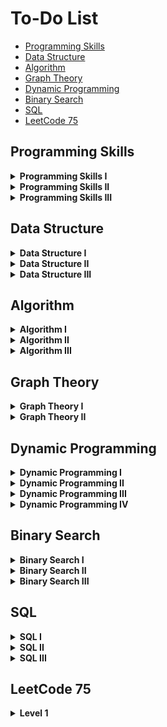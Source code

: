 # To-Do List

- [Programming Skills](#programming-skills)
- [Data Structure](#data-structure)
- [Algorithm](#algorithm)
- [Graph Theory](#graph-theory)
- [Dynamic Programming](#dynamic-programming)
- [Binary Search](#binary-search)
- [SQL](#sql)
- [LeetCode 75](#leetcode-75)

## Programming Skills

<details>
	<summary><b>Programming Skills I</b></summary>
	<ul>
		<li>[x] 1523. Count Odd Numbers in an Interval Range</li>
		<li>[x] 1491. Average Salary Excluding the Minimum and Maximum Salary</li>
		<li>[x] 0191. Number of 1 Bits</li>
		<li>[x] 1281. Subtract the Product and Sum of Digits of an Integer</li>
		<li>[x] 0976. Largest Perimeter Triangle</li>
		<li>[x] 1779. Find Nearest Point That Has the Same X or Y Coordinate</li>
		<li>[x] 1822. Sign of the Product of an Array</li>
		<li>[x] 1502. Can Make Arithmetic Progression From Sequence</li>
		<li>[x] 0202. Happy Number</li>
		<li>[x] 1790. Check if One String Swap Can Make Strings Equal</li>
		<li>[x] 0589. N-ary Tree Preorder Traversal</li>
		<li>[x] 0496. Next Greater Element I</li>
		<li>[x] 1232. Check If It Is a Straight Line</li>
		<li>[x] 1588. Sum of All Odd Length Subarrays</li>
		<li>[x] 0283. Move Zeroes</li>
		<li>[x] 1672. Richest Customer Wealth</li>
		<li>[x] 1572. Matrix Diagonal Sum</li>
		<li>[x] 0566. Reshape the Matrix</li>
		<li>[x] 1768. Merge Strings Alternately</li>
		<li>[x] 1678. Goal Parser Interpretation</li>
		<li>[x] 0389. Find the Difference</li>
		<li>[x] 0709. To Lower Case</li>
		<li>[x] 1309. Decrypt String from Alphabet to Integer Mapping</li>
		<li>[x] 0953. Verifying an Alien Dictionary</li>
		<li>[x] 1290. Convert Binary Number in a Linked List to Integer</li>
		<li>[x] 0876. Middle of the Linked List</li>
		<li>[x] 0104. Maximum Depth of Binary Tree</li>
		<li>[x] 0404. Sum of Left Leaves</li>
		<li>[x] 1356. Sort Integers by The Number of 1 Bits</li>
		<li>[x] 0232. Implement Queue using Stacks</li>
		<li>[x] 0242. Valid Anagram</li>
		<li>[x] 0217. Contains Duplicate</li>
		<li>[x] 1603. Design Parking System</li>
		<li>[x] 0303. Range Sum Query - Immutable</li>
	</ul>
</details>
<details>
	<summary><b>Programming Skills II</b></summary>
	<ul>
		<li>[x] 0896. Monotonic Array</li>
		<li>[x] 0028. Implement strStr()</li>
		<li>[x] 0110. Balanced Binary Tree</li>
		<li>[x] 0459. Repeated Substring Pattern</li>
		<li>[x] 0150. Evaluate Reverse Polish Notation</li>
		<li>[x] 0066. Plus One</li>
		<li>[x] 1367. Linked List in Binary Tree</li>
		<li>[x] 0043. Multiply Strings</li>
		<li>[x] 0067. Add Binary</li>
		<li>[x] 0989. Add to Array-Form of Integer</li>
		<li>[x] 0739. Daily Temperatures</li>
		<li>[x] 0058. Length of Last Word</li>
		<li>[x] 0048. Rotate Image</li>
		<li>[x] 1886. Determine Whether Matrix Can Be Obtained By Rotation</li>
		<li>[x] 0054. Spiral Matrix</li>
		<li>[x] 0973. K Closest Points to Origin</li>
		<li>[x] 1630. Arithmetic Subarrays</li>
		<li>[x] 0429. N-ary Tree Level Order Traversal</li>
		<li>[x] 0503. Next Greater Element II</li>
		<li>[x] 0556. Next Greater Element III</li>
		<li>[x] 1376. Time Needed to Inform All Employees</li>
		<li>[x] 0049. Group Anagrams</li>
		<li>[x] 0438. Find All Anagrams in a String</li>
		<li>[x] 0713. Subarray Product Less Than K</li>
		<li>[x] 0304. Range Sum Query 2D - Immutable</li>
		<li>[x] 0910. Smallest Range II</li>
		<li>[x] 0143. Reorder List</li>
		<li>[x] 0138. Copy List with Random Pointer</li>
		<li>[x] 0002. Add Two Numbers</li>
		<li>[x] 0445. Add Two Numbers II</li>
		<li>[x] 0061. Rotate List</li>
		<li>[x] 0173. Binary Search Tree Iterator</li>
		<li>[x] 1845. Seat Reservation Manager</li>
		<li>[x] 0860. Lemonade Change</li>
		<li>[x] 0155. Min Stack</li>
		<li>[x] 0341. Flatten Nested List Iterator</li>
		<li>[x] 1797. Design Authentication Manager</li>
		<li>[x] 0707. Design Linked List</li>
		<li>[x] 0380. Insert Delete GetRandom O(1)</li>
		<li>[x] 0622. Design Circular Queue</li>
		<li>[x] 0729. My Calendar I</li>
	</ul>
</details>
<details>
	<summary><b>Programming Skills III</b></summary>
	<ul>
		<li>[ ] 1634. Add Two Polynomials Represented as Linked Lists</li>
		<li>[ ] 0369. Plus One Linked List</li>
		<li>[ ] 1836. Remove Duplicates From an Unsorted Linked List</li>
		<li>[ ] 0426. Convert Binary Search Tree to Sorted Doubly Linked List</li>
		<li>[ ] 0325. Maximum Size Subarray Sum Equals k</li>
		<li>[ ] 0209. Minimum Size Subarray Sum</li>
		<li>[ ] 0525. Contiguous Array</li>
		<li>[ ] 1798. Maximum Number of Consecutive Values You Can Make</li>
		<li>[ ] 0255. Verify Preorder Sequence in Binary Search Tree</li>
		<li>[ ] 0224. Basic Calculator</li>
		<li>[ ] 0901. Online Stock Span</li>
		<li>[ ] 0241. Different Ways to Add Parentheses</li>
		<li>[ ] 0449. Serialize and Deserialize BST</li>
		<li>[ ] 0008. String to Integer (atoi)</li>
		<li>[ ] 0148. Sort List</li>
		<li>[ ] 0023. Merge k Sorted Lists</li>
		<li>[ ] 0708. Insert into a Sorted Circular Linked List</li>
		<li>[ ] 0282. Expression Add Operators</li>
		<li>[ ] 0227. Basic Calculator II</li>
		<li>[ ] 0772. Basic Calculator III</li>
		<li>[ ] 0641. Design Circular Deque</li>
		<li>[ ] 1352. Product of the Last K Numbers</li>
		<li>[ ] 1597. Build Binary Expression Tree From Infix Expression</li>
		<li>[ ] 0214. Shortest Palindrome</li>
		<li>[ ] 0065. Valid Number</li>
		<li>[ ] 0208. Implement Trie (Prefix Tree)</li>
		<li>[ ] 1804. Implement Trie II (Prefix Tree)</li>
		<li>[ ] 0642. Design Search Autocomplete System</li>
		<li>[ ] 0295. Find Median from Data Stream</li>
		<li>[ ] 0895. Maximum Frequency Stack</li>
		<li>[ ] 0146. LRU Cache</li>
		<li>[ ] 0211. Design Add and Search Words Data Structure</li>
		<li>[ ] 0297. Serialize and Deserialize Binary Tree</li>
		<li>[ ] 0281. Zigzag Iterator</li>
		<li>[ ] 0348. Design Tic-Tac-Toe</li>
		<li>[ ] 1166. Design File System</li>
		<li>[ ] 1586. Binary Search Tree Iterator II</li>
		<li>[ ] 1570. Dot Product of Two Sparse Vectors</li>
		<li>[ ] 1244. Design A Leaderboard</li>
		<li>[ ] 1628. Design an Expression Tree With Evaluate Function</li>
		<li>[ ] 0460. LFU Cache</li>
		<li>[ ] 0244. Shortest Word Distance II</li>
		<li>[ ] 0353. Design Snake Game</li>
		<li>[ ] 0251. Flatten 2D Vector</li>
		<li>[ ] 1622. Fancy Sequence</li>
		<li>[ ] 0855. Exam Room</li>
		<li>[ ] 0635. Design Log Storage System</li>
		<li>[ ] 0631. Design Excel Sum Formula</li>
		<li>[ ] 0307. Range Sum Query - Mutable</li>
		<li>[ ] 0535. Encode and Decode TinyURL</li>
		<li>[ ] 0431. Encode N-ary Tree to Binary Tree</li>
		<li>[ ] 0381. Insert Delete GetRandom O(1) - Duplicates allowed</li>
		<li>[ ] 1396. Design Underground System</li>
		<li>[ ] 0715. Range Module</li>
	</ul>
</details>

## Data Structure

<details>
	<summary><b>Data Structure I</b></summary>
	<ul>
		<li>[x] 0217. Contains Duplicate</li>
		<li>[x] 0053. Maximum Subarray</li>
		<li>[x] 0001. Two Sum</li>
		<li>[x] 0088. Merge Sorted Array</li>
		<li>[x] 0350. Intersection of Two Arrays II</li>
		<li>[x] 0121. Best Time to Buy and Sell Stock</li>
		<li>[x] 0566. Reshape the Matrix</li>
		<li>[x] 0118. Pascal's Triangle</li>
		<li>[x] 0036. Valid Sudoku</li>
		<li>[x] 0074. Search a 2D Matrix</li>
		<li>[x] 0387. First Unique Character in a String</li>
		<li>[x] 0383. Ransom Note</li>
		<li>[x] 0242. Valid Anagram</li>
		<li>[x] 0141. Linked List Cycle</li>
		<li>[x] 0021. Merge Two Sorted Lists</li>
		<li>[x] 0203. Remove Linked List Elements</li>
		<li>[x] 0206. Reverse Linked List</li>
		<li>[x] 0083. Remove Duplicates from Sorted List</li>
		<li>[x] 0020. Valid Parentheses</li>
		<li>[x] 0232. Implement Queue using Stacks</li>
		<li>[x] 0144. Binary Tree Preorder Traversal</li>
		<li>[x] 0094. Binary Tree Inorder Traversal</li>
		<li>[x] 0145. Binary Tree Postorder Traversal</li>
		<li>[x] 0102. Binary Tree Level Order Traversal</li>
		<li>[x] 0104. Maximum Depth of Binary Tree</li>
		<li>[x] 0101. Symmetric Tree</li>
		<li>[x] 0226. Invert Binary Tree</li>
		<li>[x] 0112. Path Sum</li>
		<li>[x] 0700. Search in a Binary Search Tree</li>
		<li>[x] 0701. Insert into a Binary Search Tree</li>
		<li>[x] 0098. Validate Binary Search Tree</li>
		<li>[x] 0653. Two Sum IV - Input is a BST</li>
		<li>[x] 0235. Lowest Common Ancestor of a Binary Search Tree</li>
	</ul>
</details>
<details>
	<summary><b>Data Structure II</b></summary>
	<ul>
		<li>[ ] 0136. Single Number</li>
		<li>[ ] 0169. Majority Element</li>
		<li>[ ] 0015. 3Sum</li>
		<li>[ ] 0075. Sort Colors</li>
		<li>[ ] 0056. Merge Intervals</li>
		<li>[ ] 0706. Design HashMap</li>
		<li>[ ] 0119. Pascal's Triangle II</li>
		<li>[ ] 0048. Rotate Image</li>
		<li>[ ] 0059. Spiral Matrix II</li>
		<li>[ ] 0240. Search a 2D Matrix II</li>
		<li>[ ] 0435. Non-overlapping Intervals</li>
		<li>[ ] 0334. Increasing Triplet Subsequence</li>
		<li>[ ] 0238. Product of Array Except Self</li>
		<li>[ ] 0560. Subarray Sum Equals K</li>
		<li>[ ] 0415. Add Strings</li>
		<li>[ ] 0409. Longest Palindrome</li>
		<li>[ ] 0290. Word Pattern</li>
		<li>[ ] 0763. Partition Labels</li>
		<li>[ ] 0049. Group Anagrams</li>
		<li>[ ] 0043. Multiply Strings</li>
		<li>[ ] 0187. Repeated DNA Sequences</li>
		<li>[ ] 0005. Longest Palindromic Substring</li>
		<li>[ ] 0002. Add Two Numbers</li>
		<li>[ ] 0142. Linked List Cycle II</li>
		<li>[ ] 0160. Intersection of Two Linked Lists</li>
		<li>[ ] 0082. Remove Duplicates from Sorted List II</li>
		<li>[ ] 0024. Swap Nodes in Pairs</li>
		<li>[ ] 0707. Design Linked List</li>
		<li>[ ] 0025. Reverse Nodes in k-Group</li>
		<li>[ ] 0143. Reorder List</li>
		<li>[ ] 0155. Min Stack</li>
		<li>[ ] 1249. Minimum Remove to Make Valid Parentheses</li>
		<li>[ ] 1823. Find the Winner of the Circular Game</li>
		<li>[ ] 0108. Convert Sorted Array to Binary Search Tree</li>
		<li>[ ] 0105. Construct Binary Tree from Preorder and Inorder Traversal</li>
		<li>[ ] 0103. Binary Tree Zigzag Level Order Traversal</li>
		<li>[ ] 0199. Binary Tree Right Side View</li>
		<li>[ ] 0113. Path Sum II</li>
		<li>[ ] 0450. Delete Node in a BST</li>
		<li>[ ] 0230. Kth Smallest Element in a BST</li>
		<li>[ ] 0173. Binary Search Tree Iterator</li>
		<li>[ ] 0236. Lowest Common Ancestor of a Binary Tree</li>
		<li>[ ] 0297. Serialize and Deserialize Binary Tree</li>
		<li>[ ] 0997. Find the Town Judge</li>
		<li>[ ] 1557. Minimum Number of Vertices to Reach All Nodes</li>
		<li>[ ] 0841. Keys and Rooms</li>
		<li>[ ] 0215. Kth Largest Element in an Array</li>
		<li>[ ] 0347. Top K Frequent Elements</li>
		<li>[ ] 0451. Sort Characters By Frequency</li>
		<li>[ ] 0973. K Closest Points to Origin</li>
	</ul>
</details>
<details>
	<summary><b>Data Structure III</b></summary>
	<ul>
		<li>[ ] 0325. Maximum Size Subarray Sum Equals k</li>
		<li>[ ] 1151. Minimum Swaps to Group All 1's Together</li>
		<li>[ ] 1588. Sum of All Odd Length Subarrays</li>
		<li>[ ] 0452. Minimum Number of Arrows to Burst Balloons</li>
		<li>[ ] 0128. Longest Consecutive Sequence</li>
		<li>[ ] 0454. 4Sum II</li>
		<li>[ ] 0448. Find All Numbers Disappeared in an Array</li>
		<li>[ ] 1427. Perform String Shifts</li>
		<li>[ ] 0409. Longest Palindrome</li>
		<li>[ ] 0187. Repeated DNA Sequences</li>
		<li>[ ] 0005. Longest Palindromic Substring</li>
		<li>[ ] 0044. Wildcard Matching</li>
		<li>[ ] 0214. Shortest Palindrome</li>
		<li>[ ] 1634. Add Two Polynomials Represented as Linked Lists</li>
		<li>[ ] 0369. Plus One Linked List</li>
		<li>[ ] 0148. Sort List</li>
		<li>[ ] 0138. Copy List with Random Pointer</li>
		<li>[ ] 0430. Flatten a Multilevel Doubly Linked List</li>
		<li>[ ] 0281. Zigzag Iterator</li>
		<li>[ ] 0394. Decode String</li>
		<li>[ ] 0739. Daily Temperatures</li>
		<li>[ ] 0042. Trapping Rain Water</li>
		<li>[ ] 0402. Remove K Digits</li>
		<li>[ ] 0456. 132 Pattern</li>
		<li>[ ] 0084. Largest Rectangle in Histogram</li>
		<li>[ ] 0862. Shortest Subarray with Sum at Least K</li>
		<li>[ ] 1602. Find Nearest Right Node in Binary Tree</li>
		<li>[ ] 1469. Find All The Lonely Nodes</li>
		<li>[ ] 1522. Diameter of N-Ary Tree</li>
		<li>[ ] 0337. House Robber III</li>
		<li>[ ] 1325. Delete Leaves With a Given Value</li>
		<li>[ ] 0366. Find Leaves of Binary Tree</li>
		<li>[ ] 0124. Binary Tree Maximum Path Sum</li>
		<li>[ ] 0968. Binary Tree Cameras</li>
		<li>[ ] 0886. Possible Bipartition</li>
		<li>[ ] 0787. Cheapest Flights Within K Stops</li>
		<li>[ ] 0261. Graph Valid Tree</li>
		<li>[ ] 0547. Number of Provinces</li>
		<li>[ ] 0990. Satisfiability of Equality Equations</li>
		<li>[ ] 1319. Number of Operations to Make Network Connected</li>
		<li>[ ] 0305. Number of Islands II</li>
		<li>[ ] 1579. Remove Max Number of Edges to Keep Graph Fully Traversable</li>
		<li>[ ] 0323. Number of Connected Components in an Undirected Graph</li>
		<li>[ ] 1101. The Earliest Moment When Everyone Become Friends</li>
		<li>[ ] 0253. Meeting Rooms II</li>
		<li>[ ] 0023. Merge k Sorted Lists</li>
		<li>[ ] 0378. Kth Smallest Element in a Sorted Matrix</li>
		<li>[ ] 0295. Find Median from Data Stream</li>
		<li>[ ] 0358. Rearrange String k Distance Apart</li>
		<li>[ ] 0759. Employee Free Time</li>
		<li>[ ] 0218. The Skyline Problem</li>
		<li>[ ] 1756. Design Most Recently Used Queue</li>
		<li>[ ] 0729. My Calendar I</li>
		<li>[ ] 1606. Find Servers That Handled Most Number of Requests</li>
		<li>[ ] 0208. Implement Trie (Prefix Tree)</li>
		<li>[ ] 0211. Design Add and Search Words Data Structure</li>
		<li>[ ] 1858. Longest Word With All Prefixes</li>
		<li>[ ] 0212. Word Search II</li>
		<li>[ ] 0336. Palindrome Pairs</li>
		<li>[ ] 0642. Design Search Autocomplete System</li>
	</ul>
</details>

## Algorithm

<details>
	<summary><b>Algorithm I</b></summary>
	<ul>
		<li>[ ] 0704. Binary Search</li>
		<li>[ ] 0278. First Bad Version</li>
		<li>[ ] 0035. Search Insert Position</li>
		<li>[ ] 0977. Squares of a Sorted Array</li>
		<li>[ ] 0189. Rotate Array</li>
		<li>[ ] 0283. Move Zeroes</li>
		<li>[ ] 0167. Two Sum II - Input Array Is Sorted</li>
		<li>[ ] 0344. Reverse String</li>
		<li>[ ] 0557. Reverse Words in a String III</li>
		<li>[ ] 0876. Middle of the Linked List</li>
		<li>[ ] 0019. Remove Nth Node From End of List</li>
		<li>[ ] 0003. Longest Substring Without Repeating Characters</li>
		<li>[ ] 0567. Permutation in String</li>
		<li>[ ] 0733. Flood Fill</li>
		<li>[ ] 0695. Max Area of Island</li>
		<li>[ ] 0617. Merge Two Binary Trees</li>
		<li>[ ] 0116. Populating Next Right Pointers in Each Node</li>
		<li>[ ] 0542. 01 Matrix</li>
		<li>[ ] 0994. Rotting Oranges</li>
		<li>[ ] 0021. Merge Two Sorted Lists</li>
		<li>[ ] 0206. Reverse Linked List</li>
		<li>[ ] 0077. Combinations</li>
		<li>[ ] 0046. Permutations</li>
		<li>[ ] 0784. Letter Case Permutation</li>
		<li>[ ] 0070. Climbing Stairs</li>
		<li>[ ] 0198. House Robber</li>
		<li>[ ] 0120. Triangle</li>
		<li>[ ] 0231. Power of Two</li>
		<li>[ ] 0191. Number of 1 Bits</li>
		<li>[ ] 0190. Reverse Bits</li>
		<li>[ ] 0136. Single Number</li>
	</ul>
</details>
<details>
	<summary><b>Algorithm II</b></summary>
	<ul>
		<li>[ ] 0034. Find First and Last Position of Element in Sorted Array</li>
		<li>[ ] 0033. Search in Rotated Sorted Array</li>
		<li>[ ] 0074. Search a 2D Matrix</li>
		<li>[ ] 0153. Find Minimum in Rotated Sorted Array</li>
		<li>[ ] 0162. Find Peak Element</li>
		<li>[ ] 0082. Remove Duplicates from Sorted List II</li>
		<li>[ ] 0015. 3Sum</li>
		<li>[ ] 0844. Backspace String Compare</li>
		<li>[ ] 0986. Interval List Intersections</li>
		<li>[ ] 0011. Container With Most Water</li>
		<li>[ ] 0438. Find All Anagrams in a String</li>
		<li>[ ] 0713. Subarray Product Less Than K</li>
		<li>[ ] 0209. Minimum Size Subarray Sum</li>
		<li>[ ] 0200. Number of Islands</li>
		<li>[ ] 0547. Number of Provinces</li>
		<li>[ ] 0117. Populating Next Right Pointers in Each Node II</li>
		<li>[ ] 0572. Subtree of Another Tree</li>
		<li>[ ] 1091. Shortest Path in Binary Matrix</li>
		<li>[ ] 0130. Surrounded Regions</li>
		<li>[ ] 0797. All Paths From Source to Target</li>
		<li>[ ] 0078. Subsets</li>
		<li>[ ] 0090. Subsets II</li>
		<li>[ ] 0047. Permutations II</li>
		<li>[ ] 0039. Combination Sum</li>
		<li>[ ] 0040. Combination Sum II</li>
		<li>[ ] 0017. Letter Combinations of a Phone Number</li>
		<li>[ ] 0022. Generate Parentheses</li>
		<li>[ ] 0079. Word Search</li>
		<li>[ ] 0213. House Robber II</li>
		<li>[ ] 0055. Jump Game</li>
		<li>[ ] 0045. Jump Game II</li>
		<li>[ ] 0062. Unique Paths</li>
		<li>[ ] 0005. Longest Palindromic Substring</li>
		<li>[ ] 0413. Arithmetic Slices</li>
		<li>[ ] 0091. Decode Ways</li>
		<li>[ ] 0139. Word Break</li>
		<li>[ ] 0300. Longest Increasing Subsequence</li>
		<li>[ ] 0673. Number of Longest Increasing Subsequence</li>
		<li>[ ] 1143. Longest Common Subsequence</li>
		<li>[ ] 0583. Delete Operation for Two Strings</li>
		<li>[ ] 0072. Edit Distance</li>
		<li>[ ] 0322. Coin Change</li>
		<li>[ ] 0343. Integer Break</li>
		<li>[ ] 0201. Bitwise AND of Numbers Range</li>
		<li>[ ] 0384. Shuffle an Array</li>
		<li>[ ] 0202. Happy Number</li>
		<li>[ ] 0149. Max Points on a Line</li>
	</ul>
</details>
<details>
	<summary><b>Algorithm III</b></summary>
	<ul>
		<li>[ ] 1060. Missing Element in Sorted Array</li>
		<li>[ ] 1901. Find a Peak Element II</li>
		<li>[ ] 1231. Divide Chocolate</li>
		<li>[ ] 1182. Shortest Distance to Target Color</li>
		<li>[ ] 1229. Meeting Scheduler</li>
		<li>[ ] 0287. Find the Duplicate Number</li>
		<li>[ ] 0042. Trapping Rain Water</li>
		<li>[ ] 1868. Product of Two Run-Length Encoded Arrays</li>
		<li>[ ] 0159. Longest Substring with At Most Two Distinct Characters</li>
		<li>[ ] 0340. Longest Substring with At Most K Distinct Characters</li>
		<li>[ ] 1004. Max Consecutive Ones III</li>
		<li>[ ] 0239. Sliding Window Maximum</li>
		<li>[ ] 0076. Minimum Window Substring</li>
		<li>[ ] 0286. Walls and Gates</li>
		<li>[ ] 0417. Pacific Atlantic Water Flow</li>
		<li>[ ] 1469. Find All The Lonely Nodes</li>
		<li>[ ] 0582. Kill Process</li>
		<li>[ ] 0863. All Nodes Distance K in Binary Tree</li>
		<li>[ ] 0752. Open the Lock</li>
		<li>[ ] 1319. Number of Operations to Make Network Connected</li>
		<li>[ ] 1368. Minimum Cost to Make at Least One Valid Path in a Grid</li>
		<li>[ ] 1192. Critical Connections in a Network</li>
		<li>[ ] 0254. Factor Combinations</li>
		<li>[ ] 0394. Decode String</li>
		<li>[ ] 0051. N-Queens</li>
		<li>[ ] 0037. Sudoku Solver</li>
		<li>[ ] 0010. Regular Expression Matching</li>
		<li>[ ] 0241. Different Ways to Add Parentheses</li>
		<li>[ ] 0301. Remove Invalid Parentheses</li>
		<li>[ ] 0489. Robot Room Cleaner</li>
		<li>[ ] 0053. Maximum Subarray</li>
		<li>[ ] 0004. Median of Two Sorted Arrays</li>
		<li>[ ] 0315. Count of Smaller Numbers After Self</li>
		<li>[ ] 0309. Best Time to Buy and Sell Stock with Cooldown</li>
		<li>[ ] 0714. Best Time to Buy and Sell Stock with Transaction Fee</li>
		<li>[ ] 0410. Split Array Largest Sum</li>
		<li>[ ] 0337. House Robber III</li>
		<li>[ ] 0221. Maximal Square</li>
		<li>[ ] 0085. Maximal Rectangle</li>
		<li>[ ] 0486. Predict the Winner</li>
		<li>[ ] 0131. Palindrome Partitioning</li>
		<li>[ ] 0132. Palindrome Partitioning II</li>
		<li>[ ] 0416. Partition Equal Subset Sum</li>
		<li>[ ] 0983. Minimum Cost For Tickets</li>
		<li>[ ] 0123. Best Time to Buy and Sell Stock III</li>
		<li>[ ] 0174. Dungeon Game</li>
		<li>[ ] 0207. Course Schedule</li>
		<li>[ ] 0210. Course Schedule II</li>
		<li>[ ] 0310. Minimum Height Trees</li>
		<li>[ ] 0329. Longest Increasing Path in a Matrix</li>
		<li>[ ] 1136. Parallel Courses</li>
		<li>[ ] 0269. Alien Dictionary</li>
		<li>[ ] 0260. Single Number III</li>
		<li>[ ] 0864. Shortest Path to Get All Keys</li>
		<li>[ ] 0995. Minimum Number of K Consecutive Bit Flips</li>
		<li>[ ] 1396. Design Underground System</li>
		<li>[ ] 0146. LRU Cache</li>
		<li>[ ] 0981. Time Based Key-Value Store</li>
		<li>[ ] 0715. Range Module</li>
		<li>[ ] 0460. LFU Cache</li>
	</ul>
</details>

## Graph Theory

<details>
	<summary><b>Graph Theory I</b></summary>
	<ul>
		<li>[ ] 0733. Flood Fill</li>
		<li>[ ] 0200. Number of Islands</li>
		<li>[ ] 0695. Max Area of Island</li>
		<li>[ ] 1254. Number of Closed Islands</li>
		<li>[ ] 1020. Number of Enclaves</li>
		<li>[ ] 1905. Count Sub Islands</li>
		<li>[ ] 1162. As Far from Land as Possible</li>
		<li>[ ] 0417. Pacific Atlantic Water Flow</li>
		<li>[ ] 1091. Shortest Path in Binary Matrix</li>
		<li>[ ] 0542. 01 Matrix</li>
		<li>[ ] 0934. Shortest Bridge</li>
		<li>[ ] 1926. Nearest Exit from Entrance in Maze</li>
		<li>[ ] 0797. All Paths From Source to Target</li>
		<li>[ ] 0841. Keys and Rooms</li>
		<li>[ ] 0547. Number of Provinces</li>
		<li>[ ] 1319. Number of Operations to Make Network Connected</li>
		<li>[ ] 1376. Time Needed to Inform All Employees</li>
		<li>[ ] 0802. Find Eventual Safe States</li>
		<li>[ ] 1129. Shortest Path with Alternating Colors</li>
		<li>[ ] 1466. Reorder Routes to Make All Paths Lead to the City Zero</li>
		<li>[ ] 0847. Shortest Path Visiting All Nodes</li>
		<li>[ ] 1306. Jump Game III</li>
		<li>[ ] 1654. Minimum Jumps to Reach Home</li>
		<li>[ ] 0365. Water and Jug Problem</li>
		<li>[ ] 0433. Minimum Genetic Mutation</li>
		<li>[ ] 0752. Open the Lock</li>
		<li>[ ] 0127. Word Ladder</li>
		<li>[ ] 0997. Find the Town Judge</li>
		<li>[ ] 1557. Minimum Number of Vertices to Reach All Nodes</li>
		<li>[ ] 1615. Maximal Network Rank</li>
		<li>[ ] 0886. Possible Bipartition</li>
		<li>[ ] 0785. Is Graph Bipartite?</li>
	</ul>
</details>
<details>
	<summary><b>Graph Theory II</b></summary>
	<ul>
		<li>[ ] 0261. Graph Valid Tree</li>
		<li>[ ] 0684. Redundant Connection</li>
		<li>[ ] 0685. Redundant Connection II</li>
		<li>[ ] 1579. Remove Max Number of Edges to Keep Graph Fully Traversable</li>
		<li>[ ] 1101. The Earliest Moment When Everyone Become Friends</li>
		<li>[ ] 0990. Satisfiability of Equality Equations</li>
		<li>[ ] 1061. Lexicographically Smallest Equivalent String</li>
		<li>[ ] 0737. Sentence Similarity II</li>
		<li>[ ] 1258. Synonymous Sentences</li>
		<li>[ ] 1202. Smallest String With Swaps</li>
		<li>[ ] 0721. Accounts Merge</li>
		<li>[ ] 0839. Similar String Groups</li>
		<li>[ ] 0305. Number of Islands II</li>
		<li>[ ] 0924. Minimize Malware Spread</li>
		<li>[ ] 0928. Minimize Malware Spread II</li>
		<li>[ ] 1627. Graph Connectivity With Threshold</li>
		<li>[ ] 1697. Checking Existence of Edge Length Limited Paths</li>
		<li>[ ] 0352. Data Stream as Disjoint Intervals</li>
		<li>[ ] 0207. Course Schedule</li>
		<li>[ ] 0210. Course Schedule II</li>
		<li>[ ] 0310. Minimum Height Trees</li>
		<li>[ ] 1136. Parallel Courses</li>
		<li>[ ] 0269. Alien Dictionary</li>
		<li>[ ] 1857. Largest Color Value in a Directed Graph</li>
		<li>[ ] 1591. Strange Printer II</li>
		<li>[ ] 1203. Sort Items by Groups Respecting Dependencies</li>
		<li>[ ] 1135. Connecting Cities With Minimum Cost</li>
		<li>[ ] 1584. Min Cost to Connect All Points</li>
		<li>[ ] 1168. Optimize Water Distribution in a Village</li>
		<li>[ ] 0778. Swim in Rising Water</li>
		<li>[ ] 1489. Find Critical and Pseudo-Critical Edges in Minimum Spanning Tree</li>
		<li>[ ] 0787. Cheapest Flights Within K Stops</li>
		<li>[ ] 1631. Path With Minimum Effort</li>
		<li>[ ] 1514. Path with Maximum Probability</li>
		<li>[ ] 1928. Minimum Cost to Reach Destination in Time</li>
		<li>[ ] 1368. Minimum Cost to Make at Least One Valid Path in a Grid</li>
		<li>[ ] 0743. Network Delay Time</li>
		<li>[ ] 0505. The Maze II</li>
		<li>[ ] 0499. The Maze III</li>
		<li>[ ] 1334. Find the City With the Smallest Number of Neighbors at a Threshold Distance</li>
		<li>[ ] 1462. Course Schedule IV</li>
		<li>[ ] 1786. Number of Restricted Paths From First to Last Node</li>
		<li>[ ] 0323. Number of Connected Components in an Undirected Graph</li>
		<li>[ ] 0490. The Maze</li>
		<li>[ ] 0317. Shortest Distance from All Buildings</li>
		<li>[ ] 1263. Minimum Moves to Move a Box to Their Target Location</li>
		<li>[ ] 1345. Jump Game IV</li>
		<li>[ ] 0864. Shortest Path to Get All Keys</li>
		<li>[ ] 0913. Cat and Mouse</li>
		<li>[ ] 0694. Number of Distinct Islands</li>
		<li>[ ] 0834. Sum of Distances in Tree</li>
		<li>[ ] 1494. Parallel Courses II</li>
		<li>[ ] 1192. Critical Connections in a Network</li>
	</ul>
</details>

## Dynamic Programming

<details>
	<summary><b>Dynamic Programming I</b></summary>
	<ul>
		<li>[ ] 0509. Fibonacci Number</li>
		<li>[ ] 1137. N-th Tribonacci Number</li>
		<li>[ ] 0070. Climbing Stairs</li>
		<li>[ ] 0746. Min Cost Climbing Stairs</li>
		<li>[ ] 0198. House Robber</li>
		<li>[ ] 0213. House Robber II</li>
		<li>[ ] 0740. Delete and Earn</li>
		<li>[ ] 0055. Jump Game</li>
		<li>[ ] 0045. Jump Game II</li>
		<li>[ ] 0053. Maximum Subarray</li>
		<li>[ ] 0918. Maximum Sum Circular Subarray</li>
		<li>[ ] 0152. Maximum Product Subarray</li>
		<li>[ ] 1567. Maximum Length of Subarray With Positive Product</li>
		<li>[ ] 1014. Best Sightseeing Pair</li>
		<li>[ ] 0121. Best Time to Buy and Sell Stock</li>
		<li>[ ] 0122. Best Time to Buy and Sell Stock II</li>
		<li>[ ] 0309. Best Time to Buy and Sell Stock with Cooldown</li>
		<li>[ ] 0714. Best Time to Buy and Sell Stock with Transaction Fee</li>
		<li>[ ] 0139. Word Break</li>
		<li>[ ] 0042. Trapping Rain Water</li>
		<li>[ ] 0413. Arithmetic Slices</li>
		<li>[ ] 0091. Decode Ways</li>
		<li>[ ] 0264. Ugly Number II</li>
		<li>[ ] 0096. Unique Binary Search Trees</li>
		<li>[ ] 0118. Pascal's Triangle</li>
		<li>[ ] 0119. Pascal's Triangle II</li>
		<li>[ ] 0931. Minimum Falling Path Sum</li>
		<li>[ ] 0120. Triangle</li>
		<li>[ ] 1314. Matrix Block Sum</li>
		<li>[ ] 0304. Range Sum Query 2D - Immutable</li>
		<li>[ ] 0062. Unique Paths</li>
		<li>[ ] 0063. Unique Paths II</li>
		<li>[ ] 0064. Minimum Path Sum</li>
		<li>[ ] 0221. Maximal Square</li>
		<li>[ ] 0005. Longest Palindromic Substring</li>
		<li>[ ] 0516. Longest Palindromic Subsequence</li>
		<li>[ ] 0300. Longest Increasing Subsequence</li>
		<li>[ ] 0376. Wiggle Subsequence</li>
		<li>[ ] 0392. Is Subsequence</li>
		<li>[ ] 1143. Longest Common Subsequence</li>
		<li>[ ] 0072. Edit Distance</li>
		<li>[ ] 0322. Coin Change</li>
		<li>[ ] 0518. Coin Change 2</li>
		<li>[ ] 0377. Combination Sum IV</li>
		<li>[ ] 0343. Integer Break</li>
		<li>[ ] 0279. Perfect Squares</li>
	</ul>
</details>
<details>
	<summary><b>Dynamic Programming II</b></summary>
	<ul>
		<li>[ ] 0509. Fibonacci Number</li>
		<li>[ ] 0070. Climbing Stairs</li>
		<li>[ ] 0746. Min Cost Climbing Stairs</li>
		<li>[ ] 0053. Maximum Subarray</li>
		<li>[ ] 0198. House Robber</li>
		<li>[ ] 0213. House Robber II</li>
		<li>[ ] 0256. Paint House</li>
		<li>[ ] 0265. Paint House II</li>
		<li>[ ] 0121. Best Time to Buy and Sell Stock</li>
		<li>[ ] 0714. Best Time to Buy and Sell Stock with Transaction Fee</li>
		<li>[ ] 0309. Best Time to Buy and Sell Stock with Cooldown</li>
		<li>[ ] 0152. Maximum Product Subarray</li>
		<li>[ ] 0487. Max Consecutive Ones II</li>
		<li>[ ] 0376. Wiggle Subsequence</li>
		<li>[ ] 1746. Maximum Subarray Sum After One Operation</li>
		<li>[ ] 1230. Toss Strange Coins</li>
		<li>[ ] 1143. Longest Common Subsequence</li>
		<li>[ ] 1035. Uncrossed Lines</li>
		<li>[ ] 0712. Minimum ASCII Delete Sum for Two Strings</li>
		<li>[ ] 0300. Longest Increasing Subsequence</li>
		<li>[ ] 0673. Number of Longest Increasing Subsequence</li>
		<li>[ ] 1048. Longest String Chain</li>
		<li>[ ] 0646. Maximum Length of Pair Chain</li>
		<li>[ ] 0368. Largest Divisible Subset</li>
		<li>[ ] 0647. Palindromic Substrings</li>
		<li>[ ] 0005. Longest Palindromic Substring</li>
		<li>[ ] 1055. Shortest Way to Form String</li>
		<li>[ ] 0516. Longest Palindromic Subsequence</li>
		<li>[ ] 0064. Minimum Path Sum</li>
		<li>[ ] 0562. Longest Line of Consecutive One in Matrix</li>
		<li>[ ] 1182. Shortest Distance to Target Color</li>
		<li>[ ] 0343. Integer Break</li>
		<li>[ ] 0238. Product of Array Except Self</li>
		<li>[ ] 0139. Word Break</li>
		<li>[ ] 0254. Factor Combinations</li>
		<li>[ ] 0329. Longest Increasing Path in a Matrix</li>
		<li>[ ] 0062. Unique Paths</li>
		<li>[ ] 0063. Unique Paths II</li>
		<li>[ ] 0576. Out of Boundary Paths</li>
		<li>[ ] 0650. 2 Keys Keyboard</li>
		<li>[ ] 0361. Bomb Enemy</li>
		<li>[ ] 0096. Unique Binary Search Trees</li>
		<li>[ ] 1130. Minimum Cost Tree From Leaf Values</li>
		<li>[ ] 0322. Coin Change</li>
		<li>[ ] 0518. Coin Change 2</li>
		<li>[ ] 0039. Combination Sum</li>
		<li>[ ] 0279. Perfect Squares</li>
		<li>[ ] 0416. Partition Equal Subset Sum</li>
		<li>[ ] 0494. Target Sum</li>
	</ul>
</details>
<details>
	<summary><b>Dynamic Programming III</b></summary>
	<ul>
		<li>[ ] 1884. Egg Drop With 2 Eggs and N Floors</li>
		<li>[ ] 0887. Super Egg Drop</li>
		<li>[ ] 0123. Best Time to Buy and Sell Stock III</li>
		<li>[ ] 0188. Best Time to Buy and Sell Stock IV</li>
		<li>[ ] 1751. Maximum Number of Events That Can Be Attended II</li>
		<li>[ ] 1235. Maximum Profit in Job Scheduling</li>
		<li>[ ] 1259. Handshakes That Don't Cross</li>
		<li>[ ] 1478. Allocate Mailboxes</li>
		<li>[ ] 0115. Distinct Subsequences</li>
		<li>[ ] 0435. Non-overlapping Intervals</li>
		<li>[ ] 0452. Minimum Number of Arrows to Burst Balloons</li>
		<li>[ ] 0072. Edit Distance</li>
		<li>[ ] 1682. Longest Palindromic Subsequence II</li>
		<li>[ ] 1062. Longest Repeating Substring</li>
		<li>[ ] 1092. Shortest Common Supersequence</li>
		<li>[ ] 0010. Regular Expression Matching</li>
		<li>[ ] 1216. Valid Palindrome III</li>
		<li>[ ] 0727. Minimum Window Subsequence</li>
		<li>[ ] 0741. Cherry Pickup</li>
		<li>[ ] 1463. Cherry Pickup II</li>
		<li>[ ] 0140. Word Break II</li>
		<li>[ ] 0351. Android Unlock Patterns</li>
		<li>[ ] 0688. Knight Probability in Chessboard</li>
		<li>[ ] 0750. Number Of Corner Rectangles</li>
		<li>[ ] 0651. 4 Keys Keyboard</li>
		<li>[ ] 0634. Find the Derangement of An Array</li>
		<li>[ ] 1692. Count Ways to Distribute Candies</li>
		<li>[ ] 0418. Sentence Screen Fitting</li>
		<li>[ ] 0312. Burst Balloons</li>
		<li>[ ] 1246. Palindrome Removal</li>
		<li>[ ] 0040. Combination Sum II</li>
		<li>[ ] 0983. Minimum Cost For Tickets</li>
		<li>[ ] 1049. Last Stone Weight II</li>
		<li>[ ] 0879. Profitable Schemes</li>
		<li>[ ] 0486. Predict the Winner</li>
		<li>[ ] 1406. Stone Game III</li>
		<li>[ ] 1510. Stone Game IV</li>
		<li>[ ] 0464. Can I Win</li>
		<li>[ ] 1140. Stone Game II</li>
		<li>[ ] 0698. Partition to K Equal Sum Subsets</li>
		<li>[ ] 1066. Campus Bikes II</li>
		<li>[ ] 1434. Number of Ways to Wear Different Hats to Each Other</li>
		<li>[ ] 0902. Numbers At Most N Given Digit Set</li>
		<li>[ ] 0600. Non-negative Integers without Consecutive Ones</li>
		<li>[ ] 1067. Digit Count in Range</li>
		<li>[ ] 0298. Binary Tree Longest Consecutive Sequence</li>
		<li>[ ] 0549. Binary Tree Longest Consecutive Sequence II</li>
		<li>[ ] 0333. Largest BST Subtree</li>
		<li>[ ] 1273. Delete Tree Nodes</li>
		<li>[ ] 0568. Maximum Vacation Days</li>
	</ul>
</details>
<details>
	<summary><b>Dynamic Programming IV</b></summary>
	<ul>
		<li>[ ] 0123. Best Time to Buy and Sell Stock III</li>
		<li>[ ] 0188. Best Time to Buy and Sell Stock IV</li>
		<li>[ ] 1751. Maximum Number of Events That Can Be Attended II</li>
		<li>[ ] 1235. Maximum Profit in Job Scheduling</li>
		<li>[ ] 1259. Handshakes That Don't Cross</li>
		<li>[ ] 1478. Allocate Mailboxes</li>
		<li>[ ] 0032. Longest Valid Parentheses</li>
		<li>[ ] 1105. Filling Bookcase Shelves</li>
		<li>[ ] 1277. Count Square Submatrices with All Ones</li>
		<li>[ ] 0361. Bomb Enemy</li>
		<li>[ ] 1155. Number of Dice Rolls With Target Sum</li>
		<li>[ ] 1269. Number of Ways to Stay in the Same Place After Some Steps</li>
		<li>[ ] 1575. Count All Possible Routes</li>
		<li>[ ] 1639. Number of Ways to Form a Target String Given a Dictionary</li>
		<li>[ ] 0940. Distinct Subsequences II</li>
		<li>[ ] 1866. Number of Ways to Rearrange Sticks With K Sticks Visible</li>
		<li>[ ] 1420. Build Array Where You Can Find The Maximum Exactly K Comparisons</li>
		<li>[ ] 0688. Knight Probability in Chessboard</li>
		<li>[ ] 0837. New 21 Game</li>
		<li>[ ] 1547. Minimum Cost to Cut a Stick</li>
		<li>[ ] 1312. Minimum Insertion Steps to Make a String Palindrome</li>
		<li>[ ] 1278. Palindrome Partitioning III</li>
		<li>[ ] 1000. Minimum Cost to Merge Stones</li>
		<li>[ ] 0664. Strange Printer</li>
		<li>[ ] 0546. Remove Boxes</li>
		<li>[ ] 0294. Flip Game II</li>
		<li>[ ] 1406. Stone Game III</li>
		<li>[ ] 1510. Stone Game IV</li>
		<li>[ ] 1140. Stone Game II</li>
		<li>[ ] 0526. Beautiful Arrangement</li>
		<li>[ ] 1879. Minimum XOR Sum of Two Arrays</li>
		<li>[ ] 0980. Unique Paths III</li>
		<li>[ ] 0847. Shortest Path Visiting All Nodes</li>
		<li>[ ] 1125. Smallest Sufficient Team</li>
		<li>[ ] 0691. Stickers to Spell Word</li>
		<li>[ ] 1655. Distribute Repeating Integers</li>
		<li>[ ] 1349. Maximum Students Taking Exam</li>
		<li>[ ] 1434. Number of Ways to Wear Different Hats to Each Other</li>
		<li>[ ] 1799. Maximize Score After N Operations</li>
		<li>[ ] 1815. Maximum Number of Groups Getting Fresh Donuts</li>
		<li>[ ] 1012. Numbers With Repeated Digits</li>
		<li>[ ] 1067. Digit Count in Range</li>
		<li>[ ] 0865. Smallest Subtree with all the Deepest Nodes</li>
		<li>[ ] 1372. Longest ZigZag Path in a Binary Tree</li>
		<li>[ ] 0894. All Possible Full Binary Trees</li>
		<li>[ ] 0337. House Robber III</li>
		<li>[ ] 0124. Binary Tree Maximum Path Sum</li>
		<li>[ ] 1130. Minimum Cost Tree From Leaf Values</li>
		<li>[ ] 0968. Binary Tree Cameras</li>
		<li>[ ] 1483. Kth Ancestor of a Tree Node</li>
		<li>[ ] 1425. Constrained Subsequence Sum</li>
		<li>[ ] 0446. Arithmetic Slices II - Subsequence</li>
		<li>[ ] 0975. Odd Even Jump</li>
		<li>[ ] 1687. Delivering Boxes from Storage to Ports</li>
		<li>[ ] 1055. Shortest Way to Form String</li>
		<li>[ ] 0174. Dungeon Game</li>
		<li>[ ] 0514. Freedom Trail</li>
		<li>[ ] 1473. Paint House III</li>
		<li>[ ] 0471. Encode String with Shortest Length</li>
		<li>[ ] 1240. Tiling a Rectangle with the Fewest Squares</li>
	</ul>
</details>

## Binary Search

<details>
	<summary><b>Binary Search I</b></summary>
	<ul>
		<li>[x] 0704. Binary Search</li>
		<li>[x] 0374. Guess Number Higher or Lower</li>
		<li>[x] 0035. Search Insert Position</li>
		<li>[x] 0852. Peak Index in a Mountain Array</li>
		<li>[x] 0367. Valid Perfect Square</li>
		<li>[x] 1385. Find the Distance Value Between Two Arrays</li>
		<li>[x] 0069. Sqrt(x)</li>
		<li>[x] 0744. Find Smallest Letter Greater Than Target</li>
		<li>[x] 0278. First Bad Version</li>
		<li>[x] 0034. Find First and Last Position of Element in Sorted Array</li>
		<li>[x] 0441. Arranging Coins</li>
		<li>[x] 1539. Kth Missing Positive Number</li>
		<li>[x] 0167. Two Sum II - Input Array Is Sorted</li>
		<li>[x] 1608. Special Array With X Elements Greater Than or Equal X</li>
		<li>[x] 1351. Count Negative Numbers in a Sorted Matrix</li>
		<li>[x] 0074. Search a 2D Matrix</li>
		<li>[x] 1337. The K Weakest Rows in a Matrix</li>
		<li>[x] 1346. Check If N and Its Double Exist</li>
		<li>[x] 0350. Intersection of Two Arrays II</li>
		<li>[x] 0633. Sum of Square Numbers</li>
		<li>[x] 1855. Maximum Distance Between a Pair of Values</li>
		<li>[x] 0033. Search in Rotated Sorted Array</li>
		<li>[x] 0153. Find Minimum in Rotated Sorted Array</li>
	</ul>
</details>
<details>
	<summary><b>Binary Search II</b></summary>
	<ul>
		<li>[ ] 0209. Minimum Size Subarray Sum</li>
		<li>[ ] 0611. Valid Triangle Number</li>
		<li>[ ] 0658. Find K Closest Elements</li>
		<li>[ ] 1894. Find the Student that Will Replace the Chalk</li>
		<li>[ ] 0300. Longest Increasing Subsequence</li>
		<li>[ ] 1760. Minimum Limit of Balls in a Bag</li>
		<li>[ ] 0875. Koko Eating Bananas</li>
		<li>[ ] 1552. Magnetic Force Between Two Balls</li>
		<li>[ ] 0287. Find the Duplicate Number</li>
		<li>[ ] 1283. Find the Smallest Divisor Given a Threshold</li>
		<li>[ ] 1898. Maximum Number of Removable Characters</li>
		<li>[ ] 1870. Minimum Speed to Arrive on Time</li>
		<li>[ ] 1482. Minimum Number of Days to Make m Bouquets</li>
		<li>[ ] 1818. Minimum Absolute Sum Difference</li>
		<li>[ ] 0240. Search a 2D Matrix II</li>
		<li>[ ] 0275. H-Index II</li>
		<li>[ ] 1838. Frequency of the Most Frequent Element</li>
		<li>[ ] 0540. Single Element in a Sorted Array</li>
		<li>[ ] 0222. Count Complete Tree Nodes</li>
		<li>[ ] 1712. Ways to Split Array Into Three Subarrays</li>
		<li>[ ] 0826. Most Profit Assigning Work</li>
		<li>[ ] 0436. Find Right Interval</li>
		<li>[ ] 0081. Search in Rotated Sorted Array II</li>
		<li>[ ] 0162. Find Peak Element</li>
		<li>[ ] 0154. Find Minimum in Rotated Sorted Array II</li>
		<li>[ ] 0528. Random Pick with Weight</li>
		<li>[ ] 1508. Range Sum of Sorted Subarray Sums</li>
		<li>[ ] 1574. Shortest Subarray to be Removed to Make Array Sorted</li>
		<li>[ ] 1292. Maximum Side Length of a Square with Sum Less than or Equal to Threshold</li>
		<li>[ ] 1498. Number of Subsequences That Satisfy the Given Sum Condition</li>
		<li>[ ] 0981. Time Based Key-Value Store</li>
		<li>[ ] 1300. Sum of Mutated Array Closest to Target</li>
		<li>[ ] 1802. Maximum Value at a Given Index in a Bounded Array</li>
		<li>[ ] 1901. Find a Peak Element II</li>
		<li>[ ] 1146. Snapshot Array</li>
		<li>[ ] 1488. Avoid Flood in The City</li>
		<li>[ ] 1562. Find Latest Group of Size M</li>
		<li>[ ] 1648. Sell Diminishing-Valued Colored Balls</li>
		<li>[ ] 1201. Ugly Number III</li>
		<li>[ ] 0911. Online Election</li>
	</ul>
</details>
<details>
	<summary><b>Binary Search III</b></summary>
	<ul>
		<li>[ ] 1213. Intersection of Three Sorted Arrays</li>
		<li>[ ] 1099. Two Sum Less Than K</li>
		<li>[ ] 1150. Check If a Number Is Majority Element in a Sorted Array</li>
		<li>[ ] 1428. Leftmost Column with at Least a One</li>
		<li>[ ] 0702. Search in a Sorted Array of Unknown Size</li>
		<li>[ ] 1011. Capacity To Ship Packages Within D Days</li>
		<li>[ ] 1533. Find the Index of the Large Integer</li>
		<li>[ ] 1060. Missing Element in Sorted Array</li>
		<li>[ ] 0270. Closest Binary Search Tree Value</li>
		<li>[ ] 1231. Divide Chocolate</li>
		<li>[ ] 1891. Cutting Ribbons</li>
		<li>[ ] 1885. Count Pairs in Two Arrays</li>
		<li>[ ] 1618. Maximum Font to Fit a Sentence in a Screen</li>
		<li>[ ] 0793. Preimage Size of Factorial Zeroes Function</li>
		<li>[ ] 1198. Find Smallest Common Element in All Rows</li>
		<li>[ ] 0668. Kth Smallest Number in Multiplication Table</li>
		<li>[ ] 0719. Find K-th Smallest Pair Distance</li>
		<li>[ ] 1751. Maximum Number of Events That Can Be Attended II</li>
		<li>[ ] 1671. Minimum Number of Removals to Make Mountain Array</li>
		<li>[ ] 0786. K-th Smallest Prime Fraction</li>
		<li>[ ] 1182. Shortest Distance to Target Color</li>
		<li>[ ] 1793. Maximum Score of a Good Subarray</li>
		<li>[ ] 1095. Find in Mountain Array</li>
		<li>[ ] 0004. Median of Two Sorted Arrays</li>
		<li>[ ] 1235. Maximum Profit in Job Scheduling</li>
		<li>[ ] 1713. Minimum Operations to Make a Subsequence</li>
		<li>[ ] 1439. Find the Kth Smallest Sum of a Matrix With Sorted Rows</li>
		<li>[ ] 1847. Closest Room</li>
		<li>[ ] 0363. Max Sum of Rectangle No Larger Than K</li>
		<li>[ ] 1862. Sum of Floored Pairs</li>
		<li>[ ] 0644. Maximum Average Subarray II</li>
		<li>[ ] 1889. Minimum Space Wasted From Packaging</li>
		<li>[ ] 0710. Random Pick with Blacklist</li>
		<li>[ ] 0352. Data Stream as Disjoint Intervals</li>
		<li>[ ] 0778. Swim in Rising Water</li>
		<li>[ ] 0378. Kth Smallest Element in a Sorted Matrix</li>
		<li>[ ] 0774. Minimize Max Distance to Gas Station</li>
		<li>[ ] 1187. Make Array Strictly Increasing</li>
		<li>[ ] 1062. Longest Repeating Substring</li>
		<li>[ ] 1044. Longest Duplicate Substring</li>
		<li>[ ] 0718. Maximum Length of Repeated Subarray</li>
		<li>[ ] 0887. Super Egg Drop</li>
		<li>[ ] 1521. Find a Value of a Mysterious Function Closest to Target</li>
		<li>[ ] 1157. Online Majority Element In Subarray</li>
		<li>[ ] 0302. Smallest Rectangle Enclosing Black Pixels</li>
		<li>[ ] 1631. Path With Minimum Effort</li>
		<li>[ ] 1782. Count Pairs Of Nodes</li>
	</ul>
</details>

## SQL

<details>
	<summary><b>SQL I</b></summary>
	<ul>
		<li>[x] 0595. Big Countries</li>
		<li>[x] 1757. Recyclable and Low Fat Products</li>
		<li>[x] 0584. Find Customer Referee</li>
		<li>[x] 0183. Customers Who Never Order</li>
		<li>[x] 1873. Calculate Special Bonus</li>
		<li>[x] 0627. Swap Salary</li>
		<li>[x] 0196. Delete Duplicate Emails</li>
		<li>[ ] 1667. Fix Names in a Table</li>
		<li>[ ] 1484. Group Sold Products By The Date</li>
		<li>[ ] 1527. Patients With a Condition</li>
		<li>[ ] 1965. Employees With Missing Information</li>
		<li>[ ] 1795. Rearrange Products Table</li>
		<li>[ ] 0608. Tree Node</li>
		<li>[ ] 0176. Second Highest Salary</li>
		<li>[ ] 0175. Combine Two Tables</li>
		<li>[ ] 1581. Customer Who Visited but Did Not Make Any Transactions</li>
		<li>[ ] 1148. Article Views I</li>
		<li>[ ] 0197. Rising Temperature</li>
		<li>[ ] 0607. Sales Person</li>
		<li>[ ] 1141. User Activity for the Past 30 Days I</li>
		<li>[ ] 1693. Daily Leads and Partners</li>
		<li>[ ] 1729. Find Followers Count</li>
		<li>[ ] 0586. Customer Placing the Largest Number of Orders</li>
		<li>[ ] 0511. Game Play Analysis I</li>
		<li>[ ] 1890. The Latest Login in 2020</li>
		<li>[ ] 1741. Find Total Time Spent by Each Employee</li>
		<li>[ ] 1393. Capital Gain/Loss</li>
		<li>[ ] 1407. Top Travellers</li>
		<li>[ ] 1158. Market Analysis I</li>
		<li>[ ] 0182. Duplicate Emails</li>
		<li>[ ] 1050. Actors and Directors Who Cooperated At Least Three Times</li>
		<li>[ ] 1587. Bank Account Summary II</li>
		<li>[ ] 1084. Sales Analysis III</li>
	</ul>
</details>
<details>
	<summary><b>SQL II</b></summary>
	<ul>
		<li>[ ] 1699. Number of Calls Between Two Persons</li>
		<li>[ ] 1251. Average Selling Price</li>
		<li>[ ] 1571. Warehouse Manager</li>
		<li>[ ] 1445. Apples & Oranges</li>
		<li>[ ] 1193. Monthly Transactions I</li>
		<li>[ ] 1633. Percentage of Users Attended a Contest</li>
		<li>[ ] 1173. Immediate Food Delivery I</li>
		<li>[ ] 1211. Queries Quality and Percentage</li>
		<li>[ ] 1607. Sellers With No Sales</li>
		<li>[ ] 0619. Biggest Single Number</li>
		<li>[ ] 1112. Highest Grade For Each Student</li>
		<li>[ ] 1398. Customers Who Bought Products A and B but Not C</li>
		<li>[ ] 1440. Evaluate Boolean Expression</li>
		<li>[ ] 1264. Page Recommendations</li>
		<li>[ ] 0570. Managers with at Least 5 Direct Reports</li>
		<li>[ ] 1303. Find the Team Size</li>
		<li>[ ] 1280. Students and Examinations</li>
		<li>[ ] 1501. Countries You Can Safely Invest In</li>
		<li>[ ] 0184. Department Highest Salary</li>
		<li>[ ] 0580. Count Student Number in Departments</li>
		<li>[ ] 1294. Weather Type in Each Country</li>
		<li>[ ] 0626. Exchange Seats</li>
		<li>[ ] 1783. Grand Slam Titles</li>
		<li>[ ] 1164. Product Price at a Given Date</li>
		<li>[ ] 0603. Consecutive Available Seats</li>
		<li>[ ] 1731. The Number of Employees Which Report to Each Employee</li>
		<li>[ ] 1747. Leetflex Banned Accounts</li>
		<li>[ ] 0181. Employees Earning More Than Their Managers</li>
		<li>[ ] 1459. Rectangles Area</li>
		<li>[ ] 0180. Consecutive Numbers</li>
		<li>[ ] 1988. Find Cutoff Score for Each School</li>
		<li>[ ] 1549. The Most Recent Orders for Each Product</li>
		<li>[ ] 1321. Restaurant Growth</li>
		<li>[ ] 1045. Customers Who Bought All Products</li>
		<li>[ ] 1341. Movie Rating</li>
		<li>[ ] 1867. Orders With Maximum Quantity Above Average</li>
		<li>[ ] 0550. Game Play Analysis IV</li>
		<li>[ ] 0262. Trips and Users</li>
	</ul>
</details>
<details>
	<summary><b>SQL III</b></summary>
	<ul>
		<li>[ ] 1303. Find the Team Size</li>
		<li>[ ] 1308. Running Total for Different Genders</li>
		<li>[ ] 1501. Countries You Can Safely Invest In</li>
		<li>[ ] 1077. Project Employees III</li>
		<li>[ ] 1549. The Most Recent Orders for Each Product</li>
		<li>[ ] 1285. Find the Start and End Number of Continuous Ranges</li>
		<li>[ ] 1596. The Most Frequently Ordered Products for Each Customer</li>
		<li>[ ] 0178. Rank Scores</li>
		<li>[ ] 0177. Nth Highest Salary</li>
		<li>[ ] 1951. All the Pairs With the Maximum Number of Common Followers</li>
		<li>[ ] 1709. Biggest Window Between Visits</li>
		<li>[ ] 1949. Strong Friendship</li>
		<li>[ ] 1532. The Most Recent Three Orders</li>
		<li>[ ] 1126. Active Businesses</li>
		<li>[ ] 1831. Maximum Transaction Each Day</li>
		<li>[ ] 1613. Find the Missing IDs</li>
		<li>[ ] 1270. All People Report to the Given Manager</li>
		<li>[ ] 1369. Get the Second Most Recent Activity</li>
		<li>[ ] 1412. Find the Quiet Students in All Exams</li>
		<li>[ ] 1972. First and Last Call On the Same Day</li>
		<li>[ ] 0185. Department Top Three Salaries</li>
		<li>[ ] 1767. Find the Subtasks That Did Not Execute</li>
		<li>[ ] 1384. Total Sales Amount by Year</li>
		<li>[ ] 0569. Median Employee Salary</li>
		<li>[ ] 0571. Find Median Given Frequency of Numbers</li>
		<li>[ ] 1225. Report Contiguous Dates</li>
		<li>[ ] 1454. Active Users</li>
		<li>[ ] 0618. Students Report By Geography</li>
		<li>[ ] 2010. The Number of Seniors and Juniors to Join the Company II</li>
	</ul>
</details>

## LeetCode 75

<details>
	<summary><b>Level 1</b></summary>
	<ul>
		<li>[x] 1480. Running Sum of 1d Array</li>
		<li>[x] 0724. Find Pivot Index</li>
		<li>[ ] 0205. Isomorphic Strings</li>
		<li>[x] 0392. Is Subsequence</li>
		<li>[x] 0021. Merge Two Sorted Lists</li>
		<li>[x] 0206. Reverse Linked List</li>
		<li>[x] 0876. Middle of the Linked List</li>
		<li>[x] 0142. Linked List Cycle II</li>
		<li>[x] 0121. Best Time to Buy and Sell Stock</li>
		<li>[x] 0409. Longest Palindrome</li>
		<li>[x] 0589. N-ary Tree Preorder Traversal</li>
		<li>[x] 0102. Binary Tree Level Order Traversal</li>
		<li>[x] 0704. Binary Search</li>
		<li>[x] 0278. First Bad Version</li>
		<li>[x] 0098. Validate Binary Search Tree</li>
		<li>[x] 0235. Lowest Common Ancestor of a Binary Search Tree</li>
		<li>[x] 0733. Flood Fill</li>
		<li>[x] 0200. Number of Islands</li>
		<li>[x] 0509. Fibonacci Number</li>
		<li>[x] 0070. Climbing Stairs</li>
		<li>[x] 0746. Min Cost Climbing Stairs</li>
		<li>[x] 0062. Unique Paths</li>
		<li>[ ] 0438. Find All Anagrams in a String</li>
		<li>[ ] 0424. Longest Repeating Character Replacement</li>
		<li>[x] 0001. Two Sum</li>
		<li>[x] 0299. Bulls and Cows</li>
		<li>[x] 0844. Backspace String Compare</li>
		<li>[ ] 0394. Decode String</li>
		<li>[x] 1046. Last Stone Weight</li>
		<li>[x] 0692. Top K Frequent Words</li>
	</ul>
</details>
